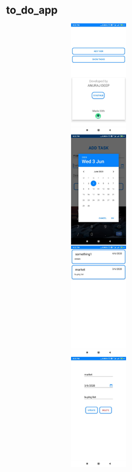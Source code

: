 # to_do_app
<p align = "center">
<img src="https://github.com/anuraj07/to_do_app/blob/master/Screenshots/ss4.jpeg" height="300" width="150"/><br>
<img src="https://github.com/anuraj07/to_do_app/blob/master/Screenshots/ss3.jpeg" height="300" width="150"/><br>
<img src="https://github.com/anuraj07/to_do_app/blob/master/Screenshots/ss2.jpeg" height="300" width="150"/><br>
<img src="https://github.com/anuraj07/to_do_app/blob/master/Screenshots/ss1.jpeg" height="300" width="150"/><br>
<p/>
